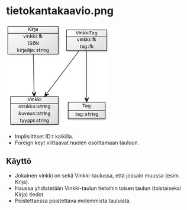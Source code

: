 # tietokantakaavio.png

![tietokantakaavio](tietokantakaavio.png)

* Implisiittiset ID:t kaikilla.
* Foreign keyt viittaavat nuolen osoittamaan tauluun.

## Käyttö

* Jokainen vinkki on sekä Vinkki-taulussa, että jossain muussa (esim. Krija).
* Haussa yhdistetään Vinkki-taulun tietoihin toisen taulun (toistaiseksi Kirja) tiedot.
* Poistettaessa poistettava molemmista tauluista. 